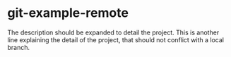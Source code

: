 # git-example-remote

The description should be expanded to detail the project.
This is another line explaining the detail of the project, that should not conflict with a local branch.
